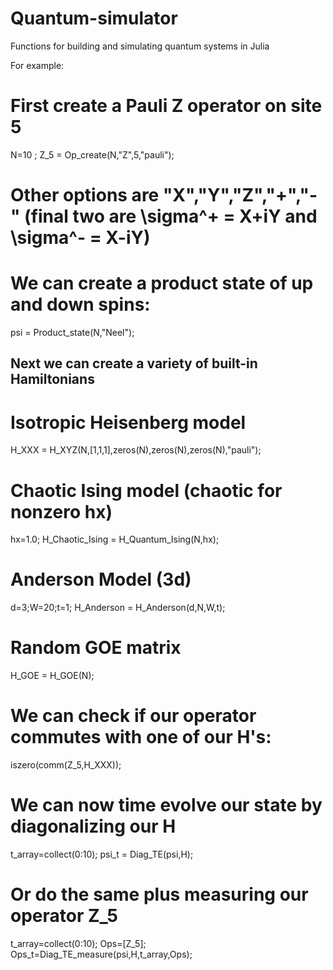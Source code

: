 # Quantum-simulator
Functions for building and simulating quantum systems in Julia

For example:


# First create a Pauli Z operator on site 5
N=10 ;
Z_5 = Op_create(N,"Z",5,"pauli");

# Other options are "X","Y","Z","+","-" (final two are \sigma^+ = X+iY and \sigma^- = X-iY)

# We can create a product state of up and down spins:
psi = Product_state(N,"Neel");

## Next we can create a variety of built-in Hamiltonians ##

# Isotropic Heisenberg model
H_XXX = H_XYZ(N,[1,1,1],zeros(N),zeros(N),zeros(N),"pauli");

# Chaotic Ising model (chaotic for nonzero hx)
hx=1.0;
H_Chaotic_Ising = H_Quantum_Ising(N,hx);

# Anderson Model (3d)
d=3;W=20;t=1;
H_Anderson = H_Anderson(d,N,W,t);

# Random GOE matrix
H_GOE = H_GOE(N);

# We can check if our operator commutes with one of our H's:
iszero(comm(Z_5,H_XXX));

# We can now time evolve our state by diagonalizing our H
t_array=collect(0:10);
psi_t = Diag_TE(psi,H);

# Or do the same plus measuring our operator Z_5

t_array=collect(0:10);
Ops=[Z_5];
Ops_t=Diag_TE_measure(psi,H,t_array,Ops);


